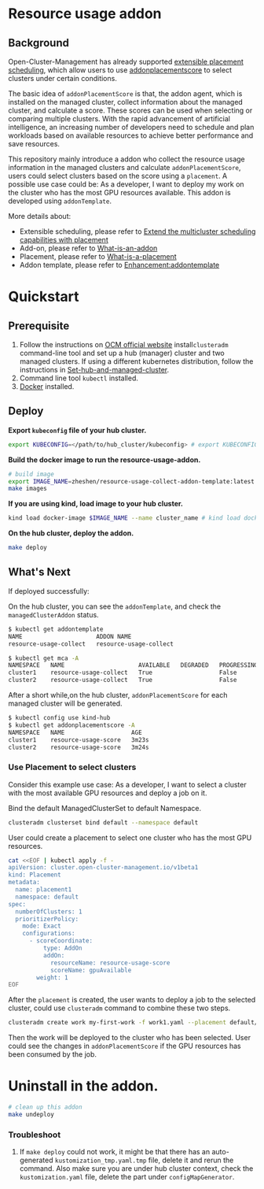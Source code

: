 
# Resource usage addon
## Background
Open-Cluster-Management has already supported [extensible placement scheduling](https://github.com/open-cluster-management-io/enhancements/blob/main/enhancements/sig-architecture/32-extensiblescheduling/32-extensiblescheduling.md), which allow users to use [addonplacementscore](https://github.com/open-cluster-management-io/enhancements/blob/main/enhancements/sig-architecture/32-extensiblescheduling/32-extensiblescheduling.md#addonplacementscore-api) to select clusters under certain conditions.

The basic idea of `addonPlacementScore` is that, the addon agent, which is installed on the managed cluster, collect information about the managed cluster, and calculate a score. These scores can be used when selecting or comparing multiple clusters.
With the rapid advancement of artificial intelligence, an increasing number of developers need to schedule and plan workloads based on available resources to achieve better performance and save resources.

This repository mainly introduce a addon who collect the resource usage information in the managed clusters and calculate `addonPlacementScore`, users could select clusters based on the score using a `placement`.
A possible use case could be: As a developer, I want to deploy my work on the cluster who has the most GPU resources available. This addon is developed using `addonTemplate`.

More details about:
- Extensible scheduling, please refer to [Extend the multicluster scheduling capabilities with placement](https://open-cluster-management.io/scenarios/extend-multicluster-scheduling-capabilities/)
- Add-on, please refer to [What-is-an-addon](https://open-cluster-management.io/concepts/addon/#what-is-an-add-on)
- Placement, please refer to [What-is-a-placement](https://open-cluster-management.io/concepts/placement/#select-clusters-in-managedclusterset)
- Addon template, please refer to [Enhancement:addontemplate](https://github.com/open-cluster-management-io/enhancements/tree/main/enhancements/sig-architecture/82-addon-template)

# Quickstart
## Prerequisite
1. Follow the instructions on [OCM official website](https://open-cluster-management.io/getting-started/quick-start/) install`clusteradm` command-line tool and set up a hub (manager) cluster and two managed clusters. 
If using a different kubernetes distribution, follow the instructions in [Set-hub-and-managed-cluster](https://open-cluster-management.io/getting-started/quick-start/#setup-hub-and-managed-cluster).
2. Command line tool `kubectl`  installed.
3. [Docker](https://www.docker.com/) installed.

## Deploy

**Export `kubeconfig` file of your hub cluster.**

```bash
export KUBECONFIG=</path/to/hub_cluster/kubeconfig> # export KUBECONFIG=~/.kube/config
```

**Build the docker image to run the resource-usage-addon.**

```bash
# build image
export IMAGE_NAME=zheshen/resource-usage-collect-addon-template:latest
make images
```

**If you are using kind, load image to your hub cluster.**

```bash
kind load docker-image $IMAGE_NAME --name cluster_name # kind load docker-image  $IMAGE_NAME --name hub
```

**On the hub cluster, deploy the addon.**

```bash
make deploy
```

## What's Next

If deployed successfully:

On the hub cluster, you can see the `addonTemplate`, and check the `managedClusterAddon` status.
```bash
$ kubectl get addontemplate
NAME                     ADDON NAME
resource-usage-collect   resource-usage-collect

$ kubectl get mca -A
NAMESPACE   NAME                     AVAILABLE   DEGRADED   PROGRESSING
cluster1    resource-usage-collect   True                   False
cluster2    resource-usage-collect   True                   False
```

After a short while,on the hub cluster, `addonPlacementScore` for each managed cluster will be generated.
```bash
$ kubectl config use kind-hub
$ kubectl get addonplacementscore -A
NAMESPACE   NAME                   AGE
cluster1    resource-usage-score   3m23s
cluster2    resource-usage-score   3m24s
```

### Use Placement to select clusters
Consider this example use case: As a developer, I want to select a cluster with the most available GPU resources and deploy a job on it.

Bind the default ManagedClusterSet to default Namespace.
```bash
clusteradm clusterset bind default --namespace default
```
User could create a placement to select one cluster who has the most GPU resources.
```bash
cat <<EOF | kubectl apply -f -
apiVersion: cluster.open-cluster-management.io/v1beta1
kind: Placement
metadata:
  name: placement1
  namespace: default
spec:
  numberOfClusters: 1
  prioritizerPolicy:
    mode: Exact
    configurations:
      - scoreCoordinate:
          type: AddOn
          addOn:
            resourceName: resource-usage-score
            scoreName: gpuAvailable
        weight: 1
EOF
```
After the `placement` is created, the user wants to deploy a job to the selected cluster, could use `clusteradm` command to combine these two steps.
```bash
clusteradm create work my-first-work -f work1.yaml --placement default/placement1
````
Then the work will be deployed to the cluster who has been selected. User could see the changes in `addonPlacementScore` if the GPU resources has been consumed by the job.

# Uninstall in the addon.

```bash
# clean up this addon
make undeploy
```

### Troubleshoot
1. If `make deploy` could not work, it might be that there has an auto-generated  `kustomization_tmp.yaml.tmp` file, delete it and rerun the command.
Also make sure you are under hub cluster context, check the `kustomization.yaml` file, delete the part under `configMapGenerator`.

